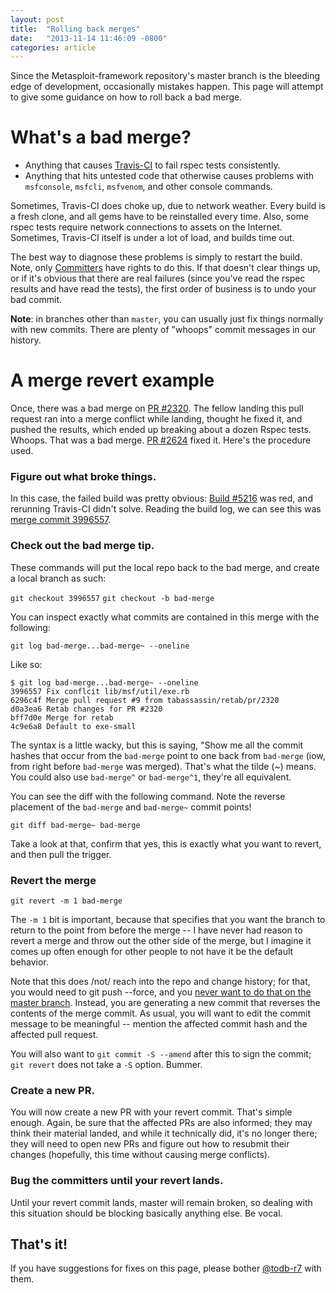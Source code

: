 ```yaml
---
layout: post
title:  "Rolling back merges"
date:   "2013-11-14 11:46:09 -0800"
categories: article
---
```


Since the Metasploit-framework repository's master branch is the bleeding edge of development, occasionally mistakes happen. This page will attempt to give some guidance on how to roll back a bad merge.

# What's a bad merge?

 * Anything that causes [Travis-CI](travis-ci.org/rapid7/metasploit-framework/builds) to fail rspec tests consistently.
 * Anything that hits untested code that otherwise causes problems with `msfconsole`, `msfcli`, `msfvenom`, and other console commands.

Sometimes, Travis-CI does choke up, due to network weather. Every build is a fresh clone, and all gems have to be reinstalled every time. Also, some rspec tests require network connections to assets on the Internet. Sometimes, Travis-CI itself is under a lot of load, and builds time out.

The best way to diagnose these problems is simply to restart the build. Note, only [Committers](https://github.com/rapid7/metasploit-framework/wiki/Committer-Rights) have rights to do this. If that doesn't clear things up, or if it's obvious that there are real failures (since you've read the rspec results and have read the tests), the first order of business is to undo your bad commit.

**Note**: in branches other than `master`, you can usually just fix things normally with new commits. There are plenty of "whoops" commit messages in our history.

# A merge revert example

Once, there was a bad merge on [PR #2320](https://github.com/rapid7/metasploit-framework/pull/2320). The fellow landing this pull request ran into a merge conflict while landing, thought he fixed it, and pushed the results, which ended up breaking about a dozen Rspec tests. Whoops. That was a bad merge. [PR #2624](https://github.com/rapid7/metasploit-framework/pull/2624) fixed it. Here's the procedure used.

### Figure out what broke things.

In this case, the failed build was pretty obvious: [Build #5216](https://travis-ci.org/rapid7/metasploit-framework/builds/13816889) was red, and rerunning Travis-CI didn't solve. Reading the build log, we can see this was [merge commit 3996557](http://github.com/rapid7/metasploit-framework/commit/3996557ec61a6eeefaa3448480012205b8825374).

### Check out the bad merge tip.

These commands will put the local repo back to the bad merge, and create a local branch as such:

`git checkout 3996557`
`git checkout -b bad-merge`

You can inspect exactly what commits are contained in this merge with the following:

`git log bad-merge...bad-merge~ --oneline`

Like so:

````
$ git log bad-merge...bad-merge~ --oneline
3996557 Fix conflcit lib/msf/util/exe.rb
6296c4f Merge pull request #9 from tabassassin/retab/pr/2320
d0a3ea6 Retab changes for PR #2320
bff7d0e Merge for retab
4c9e6a8 Default to exe-small
````

The syntax is a little wacky, but this is saying, "Show me all the commit hashes that occur from the `bad-merge` point to one back from `bad-merge` (iow, from right before `bad-merge` was merged). That's what the tilde (~) means. You could also use `bad-merge^` or `bad-merge^1`, they're all equivalent.

You can see the diff with the following command. Note the reverse placement of the `bad-merge` and `bad-merge~` commit points!

`git diff bad-merge~ bad-merge`

Take a look at that, confirm that yes, this is exactly what you want to revert, and then pull the trigger.

### Revert the merge

`git revert -m 1 bad-merge`

The `-m 1` bit is important, because that specifies that you want the branch to return to the point from before the merge -- I have never had reason to revert a merge and throw out the other side of the merge, but I imagine it comes up often enough for other people to not have it be the default behavior.

Note that this does /not/ reach into the repo and change history; for that, you would need to git push --force, and you [never want to do that on the master branch](www.reddit.com/r/programming/comments/1qefox/jenkins_developers_accidentally_do_git_push_force/). Instead, you are generating a new commit that reverses the contents of the merge commit. As usual, you will want to edit the commit message to be meaningful -- mention the affected commit hash and the affected pull request.

You will also want to `git commit -S --amend` after this to sign the commit; `git revert` does not take a `-S` option. Bummer.

### Create a new PR.

You will now create a new PR with your revert commit. That's simple enough. Again, be sure that the affected PRs are also informed; they may think their material landed, and while it technically did, it's no longer there; they will need to open new PRs and figure out how to resubmit their changes (hopefully, this time without causing merge conflicts).

### Bug the committers until your revert lands.

Until your revert commit lands, master will remain broken, so dealing with this situation should be blocking basically anything else. Be vocal.

## That's it!

If you have suggestions for fixes on this page, please bother [@todb-r7](https://github.com/todb-r7) with them.
